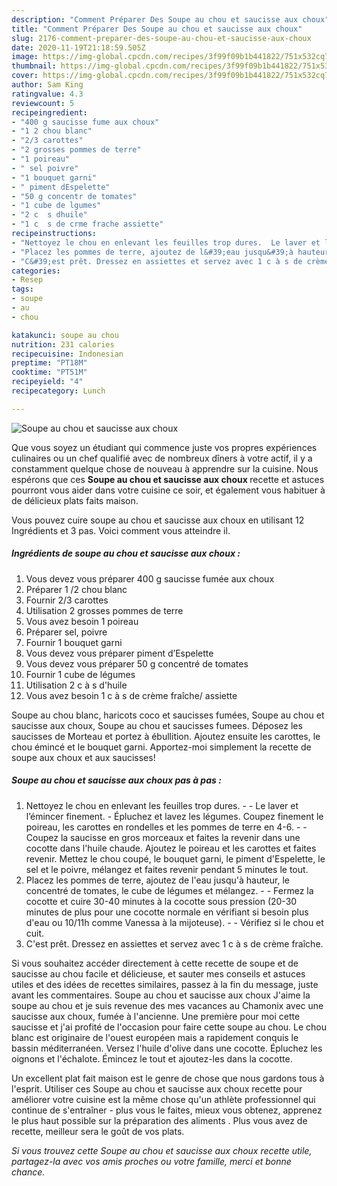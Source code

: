 ```yaml
---
description: "Comment Préparer Des Soupe au chou et saucisse aux choux"
title: "Comment Préparer Des Soupe au chou et saucisse aux choux"
slug: 2176-comment-preparer-des-soupe-au-chou-et-saucisse-aux-choux
date: 2020-11-19T21:18:59.505Z
image: https://img-global.cpcdn.com/recipes/3f99f09b1b441822/751x532cq70/soupe-au-chou-et-saucisse-aux-choux-photo-principale-de-la-recette.jpg
thumbnail: https://img-global.cpcdn.com/recipes/3f99f09b1b441822/751x532cq70/soupe-au-chou-et-saucisse-aux-choux-photo-principale-de-la-recette.jpg
cover: https://img-global.cpcdn.com/recipes/3f99f09b1b441822/751x532cq70/soupe-au-chou-et-saucisse-aux-choux-photo-principale-de-la-recette.jpg
author: Sam King
ratingvalue: 4.3
reviewcount: 5
recipeingredient:
- "400 g saucisse fume aux choux"
- "1 2 chou blanc"
- "2/3 carottes"
- "2 grosses pommes de terre"
- "1 poireau"
- " sel poivre"
- "1 bouquet garni"
- " piment dEspelette"
- "50 g concentr de tomates"
- "1 cube de lgumes"
- "2 c  s dhuile"
- "1 c  s de crme frache assiette"
recipeinstructions:
- "Nettoyez le chou en enlevant les feuilles trop dures.  Le laver et l’émincer finement. Épluchez et lavez les légumes. Coupez finement le poireau, les carottes en rondelles et les pommes de terre en 4-6.  Coupez la saucisse en gros morceaux et faites la revenir dans une cocotte dans l&#39;huile chaude. Ajoutez le poireau et les carottes et faites revenir. Mettez le chou coupé, le bouquet garni, le piment d&#39;Espelette, le sel et le poivre, mélangez et faites revenir pendant 5 minutes le tout."
- "Placez les pommes de terre, ajoutez de l&#39;eau jusqu&#39;à hauteur, le concentré de tomates, le cube de légumes et mélangez.  Fermez la cocotte et cuire 30-40 minutes à la cocotte sous pression (20-30 minutes de plus pour une cocotte normale en vérifiant si besoin plus d&#39;eau ou 10/11h comme Vanessa à la mijoteuse).   Vérifiez si le chou et cuit."
- "C&#39;est prêt. Dressez en assiettes et servez avec 1 c à s de crème fraîche."
categories:
- Resep
tags:
- soupe
- au
- chou

katakunci: soupe au chou 
nutrition: 231 calories
recipecuisine: Indonesian
preptime: "PT18M"
cooktime: "PT51M"
recipeyield: "4"
recipecategory: Lunch

---
```



![Soupe au chou et saucisse aux choux](https://img-global.cpcdn.com/recipes/3f99f09b1b441822/751x532cq70/soupe-au-chou-et-saucisse-aux-choux-photo-principale-de-la-recette.jpg)

Que vous soyez un étudiant qui commence juste vos propres expériences culinaires ou un chef qualifié avec de nombreux dîners à votre actif, il y a constamment quelque chose de nouveau à apprendre sur la cuisine. Nous espérons que ces <strong> Soupe au chou et saucisse aux choux </strong> recette et astuces pourront vous aider dans votre cuisine ce soir, et également vous habituer à de délicieux plats faits maison.

<!--inarticleads1-->

Vous pouvez cuire soupe au chou et saucisse aux choux en utilisant 12 Ingrédients et 3 pas. Voici comment vous atteindre il.

##### Ingrédients de soupe au chou et saucisse aux choux :

1. Vous devez vous préparer 400 g saucisse fumée aux choux
1. Préparer 1 /2 chou blanc
1. Fournir 2/3 carottes
1. Utilisation 2 grosses pommes de terre
1. Vous avez besoin 1 poireau
1. Préparer  sel, poivre
1. Fournir 1 bouquet garni
1. Vous devez vous préparer  piment d’Espelette
1. Vous devez vous préparer 50 g concentré de tomates
1. Fournir 1 cube de légumes
1. Utilisation 2 c à s d&#39;huile
1. Vous avez besoin 1 c à s de crème fraîche/ assiette


Soupe au chou blanc, haricots coco et saucisses fumées, Soupe au chou et saucisse aux choux, Soupe au chou et saucisses fumees. Déposez les saucisses de Morteau et portez à ébullition. Ajoutez ensuite les carottes, le chou émincé et le bouquet garni. Apportez-moi simplement la recette de soupe aux choux et aux saucisses! 

<!--inarticleads2-->

##### Soupe au chou et saucisse aux choux pas à pas :

1. Nettoyez le chou en enlevant les feuilles trop dures. -  - Le laver et l’émincer finement. - Épluchez et lavez les légumes. Coupez finement le poireau, les carottes en rondelles et les pommes de terre en 4-6. -  - Coupez la saucisse en gros morceaux et faites la revenir dans une cocotte dans l&#39;huile chaude. Ajoutez le poireau et les carottes et faites revenir. Mettez le chou coupé, le bouquet garni, le piment d&#39;Espelette, le sel et le poivre, mélangez et faites revenir pendant 5 minutes le tout.
1. Placez les pommes de terre, ajoutez de l&#39;eau jusqu&#39;à hauteur, le concentré de tomates, le cube de légumes et mélangez. -  - Fermez la cocotte et cuire 30-40 minutes à la cocotte sous pression (20-30 minutes de plus pour une cocotte normale en vérifiant si besoin plus d&#39;eau ou 10/11h comme Vanessa à la mijoteuse).  -  - Vérifiez si le chou et cuit.
1. C&#39;est prêt. Dressez en assiettes et servez avec 1 c à s de crème fraîche.


Si vous souhaitez accéder directement à cette recette de soupe et de saucisse au chou facile et délicieuse, et sauter mes conseils et astuces utiles et des idées de recettes similaires, passez à la fin du message, juste avant les commentaires. Soupe au chou et saucisse aux choux J&#39;aime la soupe au chou et je suis revenue des mes vacances au Chamonix avec une saucisse aux choux, fumée à l&#39;ancienne. Une première pour moi cette saucisse et j&#39;ai profité de l&#39;occasion pour faire cette soupe au chou. Le chou blanc est originaire de l&#39;ouest européen mais a rapidement conquis le bassin méditerranéen. Versez l&#39;huile d&#39;olive dans une cocotte. Épluchez les oignons et l&#39;échalote. Émincez le tout et ajoutez-les dans la cocotte. 

<!--inarticleads1-->

<p>
Un excellent plat fait maison est le genre de chose que nous gardons tous à l'esprit. Utiliser ces Soupe au chou et saucisse aux choux recette pour améliorer votre cuisine est la même chose qu'un athlète professionnel qui continue de s'entraîner - plus vous le faites, mieux vous obtenez, apprenez le plus haut possible sur la préparation des aliments . Plus vous avez de recette, meilleur sera le goût de vos plats.
</p>

<p>
<i>Si vous trouvez cette Soupe au chou et saucisse aux choux recette utile, partagez-la avec vos amis proches ou votre famille, merci et bonne chance.</i>
</p>
